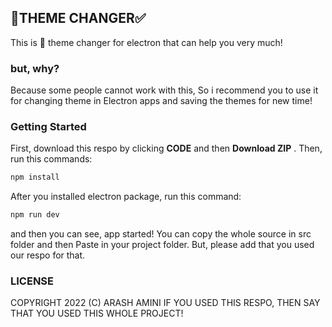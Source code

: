 ## 🥚THEME CHANGER✅
This is 💎 theme changer for electron that can help you very much!
### but, why?
Because some people cannot work with this,
So i recommend you to use it for changing theme in
Electron apps and saving the themes for new time!
### Getting Started
First, download this respo by clicking **CODE** and then
**Download ZIP** .
Then, run this commands:
```bash
npm install
```
After you installed electron package, run this command:
```bash
npm run dev
```
and then you can see, app started!
You can copy the whole source in src folder and then
Paste in your project folder.
But, please add that you used our respo for that.
### LICENSE
COPYRIGHT 2022 (C) ARASH AMINI
IF YOU USED THIS RESPO, THEN SAY THAT YOU USED THIS
WHOLE PROJECT!
